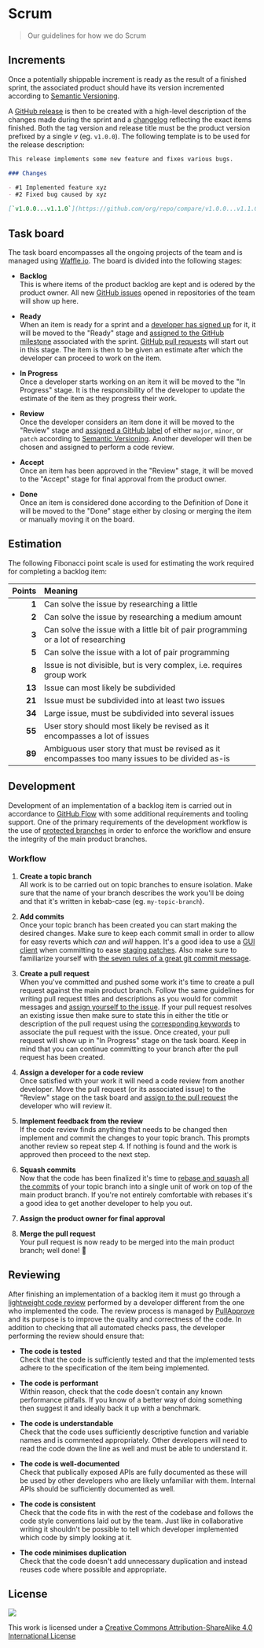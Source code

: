 # Scrum

> Our guidelines for how we do Scrum

## Increments

Once a potentially shippable increment is ready as the result of a finished sprint, the associated product should have its version incremented according to [Semantic Versioning](http://semver.org/).

A [GitHub release](https://help.github.com/articles/creating-releases/) is then to be created with a high-level description of the changes made during the sprint and a [changelog](http://keepachangelog.com/) reflecting the exact items finished. Both the tag version and release title must be the product version prefixed by a single _v_ (eg. `v1.0.0`). The following template is to be used for the release description:

```md
This release implements some new feature and fixes various bugs.

### Changes

- #1 Implemented feature xyz
- #2 Fixed bug caused by xyz

[`v1.0.0...v1.1.0`](https://github.com/org/repo/compare/v1.0.0...v1.1.0)
```

## Task board

The task board encompasses all the ongoing projects of the team and is managed using [Waffle.io](https://waffle.io/). The board is divided into the following stages:

-   __Backlog__  
    This is where items of the product backlog are kept and is odered by the product owner. All new [GitHub issues](https://help.github.com/articles/creating-an-issue/) opened in repositories of the team will show up here.

-   __Ready__  
    When an item is ready for a sprint and a [developer has signed up](https://help.github.com/articles/assigning-issues-and-pull-requests-to-other-github-users/) for it, it will be moved to the "Ready" stage and [assigned to the GitHub milestone](https://help.github.com/articles/associating-milestones-with-issues-and-pull-requests/) associated with the sprint. [GitHub pull requests](https://help.github.com/articles/using-pull-requests/) will start out in this stage. The item is then to be given an estimate after which the developer can proceed to work on the item.

-   __In Progress__  
    Once a developer starts working on an item it will be moved to the "In Progress" stage. It is the responsibility of the developer to update the estimate of the item as they progress their work.

-   __Review__  
    Once the developer considers an item done it will be moved to the "Review" stage and [assigned a GitHub label](https://help.github.com/articles/applying-labels-to-issues-and-pull-requests/) of either `major`, `minor`, or `patch` according to [Semantic Versioning](http://semver.org/). Another developer will then be chosen and assigned to perform a code review.

-   __Accept__  
    Once an item has been approved in the "Review" stage, it will be moved to the "Accept" stage for final approval from the product owner.

-   __Done__  
    Once an item is considered done according to the Definition of Done it will be moved to the "Done" stage either by closing or merging the item or manually moving it on the board.

## Estimation

The following Fibonacci point scale is used for estimating the work required for completing a backlog item:

Points | Meaning
---:   | :---
__1__  | Can solve the issue by researching a little
__2__  | Can solve the issue by researching a medium amount
__3__  | Can solve the issue with a little bit of pair programming or a lot of researching
__5__  | Can solve the issue with a lot of pair programming
__8__  | Issue is not divisible, but is very complex, i.e. requires group work
__13__ | Issue can most likely be subdivided
__21__ | Issue must be subdivided into at least two issues
__34__ | Large issue, must be subdivided into several issues
__55__ | User story should most likely be revised as it encompasses a lot of issues
__89__ | Ambiguous user story that must be revised as it encompasses too many issues to be divided as-is

## Development

Development of an implementation of a backlog item is carried out in accordance to [GitHub Flow](https://guides.github.com/introduction/flow/) with some additional requirements and tooling support. One of the primary requirements of the development workflow is the use of [protected branches](https://help.github.com/articles/configuring-protected-branches/) in order to enforce the workflow and ensure the integrity of the main product branches.

### Workflow

1.  __Create a topic branch__  
    All work is to be carried out on topic branches to ensure isolation. Make sure that the name of your branch describes the work you'll be doing and that it's written in kebab-case (eg. `my-topic-branch`).

2.  __Add commits__  
    Once your topic branch has been created you can start making the desired changes. Make sure to keep each commit small in order to allow for easy reverts which _can_ and _will_ happen. It's a good idea to use a [GUI client](https://git-scm.com/download/gui/linux) when committing to ease [staging patches](https://git-scm.com/book/en/v2/Git-Tools-Interactive-Staging#Staging-Patches). Also make sure to familiarize yourself with [the seven rules of a great git commit message](http://chris.beams.io/posts/git-commit/).

3.  __Create a pull request__  
    When you've committed and pushed some work it's time to create a pull request against the main product branch. Follow the same guidelines for writing pull request titles and descriptions as you would for commit messages and [assign yourself to the issue](https://help.github.com/articles/assigning-issues-and-pull-requests-to-other-github-users/). If your pull request resolves an existing issue then make sure to state this in either the title or description of the pull request using the [corresponding keywords](https://help.github.com/articles/closing-issues-via-commit-messages/) to associate the pull request with the issue. Once created, your pull request will show up in "In Progress" stage on the task board. Keep in mind that you can continue committing to your branch after the pull request has been created.

4.  __Assign a developer for a code review__  
    Once satisfied with your work it will need a code review from another developer. Move the pull request (or its associated issue) to the "Review" stage on the task board and [assign to the pull request](https://help.github.com/articles/assigning-issues-and-pull-requests-to-other-github-users/) the developer who will review it.

5.  __Implement feedback from the review__  
    If the code review finds anything that needs to be changed then implement and commit the changes to your topic branch. This prompts another review so repeat step 4. If nothing is found and the work is approved then proceed to the next step.

6.  __Squash commits__  
    Now that the code has been finalized it's time to [rebase and squash all the commits](https://robots.thoughtbot.com/git-interactive-rebase-squash-amend-rewriting-history) of your topic branch into a single unit of work on top of the main product branch. If you're not entirely comfortable with rebases it's a good idea to get another developer to help you out.

7.  __Assign the product owner for final approval__

8.  __Merge the pull request__  
    Your pull request is now ready to be merged into the main product branch; well done! :tada:

## Reviewing

After finishing an implementation of a backlog item it must go through a [lightweight code review](https://en.wikipedia.org/wiki/Code_review#Types) performed by a developer different from the one who implemented the code. The review process is managed by [PullApprove](https://pullapprove.com/) and its purpose is to improve the quality and correctness of the code. In addition to checking that all automated checks pass, the developer performing the review should ensure that:

-   __The code is tested__  
    Check that the code is sufficiently tested and that the implemented tests adhere to the specification of the item being implemented.

-   __The code is performant__  
    Within reason, check that the code doesn't contain any known performance pitfalls. If you know of a better way of doing something then suggest it and ideally back it up with a benchmark.

-   __The code is understandable__  
    Check that the code uses sufficiently descriptive function and variable names and is commented appropriately. Other developers will need to read the code down the line as well and must be able to understand it.

-   __The code is well-documented__  
    Check that publically exposed APIs are fully documented as these will be used by other developers who are likely unfamiliar with them. Internal APIs should be sufficiently documented as well.

-   __The code is consistent__  
    Check that the code fits in with the rest of the codebase and follows the code style conventions laid out by the team. Just like in collaborative writing it shouldn't be possible to tell which developer implemented which code by simply looking at it.

-   __The code minimises duplication__  
    Check that the code doesn't add unnecessary duplication and instead reuses code where possible and appropriate.

## License

[![](http://mirrors.creativecommons.org/presskit/buttons/88x31/svg/by-sa.svg)](http://creativecommons.org/licenses/by-sa/4.0/)

This work is licensed under a [Creative Commons Attribution-ShareAlike 4.0 International License](http://creativecommons.org/licenses/by-sa/4.0/)
